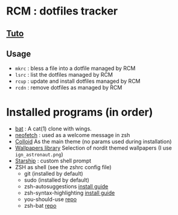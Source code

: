 
# RCM : dotfiles tracker
## [Tuto](https://www.padok.fr/en/blog/backup-dotfiles-git-rcm)
## Usage
 - `mkrc` : bless a file into a dotfile managed by RCM
 - `lsrc` : list the dotfiles managed by RCM
 - `rcup` : update and install dotfiles managed by RCM
 - `rcdn` : remove dotfiles as managed by RCM
  

# Installed programs (in order)
 - [bat](https://github.com/sharkdp/bat) : A cat(1) clone with wings.
 - [neofetch](https://doc.ubuntu-fr.org/neofetch) : used as a welcome message in zsh
 - [Colloid](https://github.com/vinceliuice/Colloid-gtk-theme) As the main theme (no params used during installation)
 - [Wallpapers library](https://github.com/linuxdotexe/nordic-wallpapers) Selection of nordit themed wallpapers (I use `ign_astronaut.png`)
 - [Starship](https://starship.rs/guide/) : custom shell prompt
 - ZSH as shell (see the zshrc config file)
   - git (installed by default)
   - sudo (installed by default)
   - zsh-autosuggestions [install guide](https://github.com/zsh-users/zsh-autosuggestions/blob/master/INSTALL.md#oh-my-zsh)
   - zsh-syntax-highlighting [install guide](https://github.com/zsh-users/zsh-syntax-highlighting/blob/master/INSTALL.md)
   - you-should-use [repo](https://github.com/MichaelAquilina/zsh-you-should-use?tab=readme-ov-file)
   - zsh-bat [repo](https://github.com/fdellwing/zsh-bat)